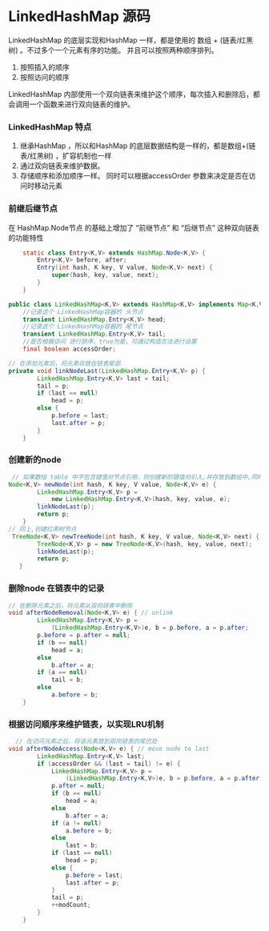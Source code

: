 # LinkedHashMap 源码

LinkedHashMap 的底层实现和HashMap 一样，都是使用的 数组 + (链表/红黑树)  。不过多个一个元素有序的功能。 并且可以按照两种顺序排列。

1. 按照插入的顺序
1. 按照访问的顺序

LinkedHashMap 内部使用一个双向链表来维护这个顺序，每次插入和删除后，都会调用一个函数来进行双向链表的维护。
### LinkedHashMap 特点

1. 继承HashMap ，所以和HashMap 的底层数据结构是一样的，都是数组+(链表/红黑树) ，扩容机制也一样
1. 通过双向链表来维护数据。
1. 存储顺序和添加顺序一样。 同时可以根据accessOrder 参数来决定是否在访问时移动元素



### 前继后继节点
在 HashMap.Node节点 的基础上增加了 “前继节点” 和 “后继节点” 这种双向链表的功能特性
```java
    static class Entry<K,V> extends HashMap.Node<K,V> {
        Entry<K,V> before, after;
        Entry(int hash, K key, V value, Node<K,V> next) {
            super(hash, key, value, next);
        }
    }
```
```java
public class LinkedHashMap<K,V> extends HashMap<K,V> implements Map<K,V> {
    //记录这个 LinkedHashMap容器的 头节点
    transient LinkedHashMap.Entry<K,V> head;
    //记录这个 LinkedHashMap容器的 尾节点
    transient LinkedHashMap.Entry<K,V> tail;
	//是否根据访问 进行排序，true为是，可通过构造方法进行设置
    final boolean accessOrder;
```


```java
// 在添加元素后，将元素存放在链表尾部    
private void linkNodeLast(LinkedHashMap.Entry<K,V> p) {
        LinkedHashMap.Entry<K,V> last = tail;
        tail = p;
        if (last == null)
            head = p;
        else {
            p.before = last;
            last.after = p;
        }
    }
```
### 创建新的node
```java
 // 如果数组 table 中不包含键值对节点引用，则创建新的键值对引入,并存放到数组中,同时将创建的节点，存放在链表的尾部
Node<K,V> newNode(int hash, K key, V value, Node<K,V> e) {
        LinkedHashMap.Entry<K,V> p =
            new LinkedHashMap.Entry<K,V>(hash, key, value, e);
        linkNodeLast(p);
        return p;
    }
// 同上,创建红黑树节点
 TreeNode<K,V> newTreeNode(int hash, K key, V value, Node<K,V> next) {
        TreeNode<K,V> p = new TreeNode<K,V>(hash, key, value, next);
        linkNodeLast(p);
        return p;
   }

```
### 删除node 在链表中的记录
```java
// 在删除元素之后，将元素从双向链表中删除
void afterNodeRemoval(Node<K,V> e) { // unlink
        LinkedHashMap.Entry<K,V> p =
            (LinkedHashMap.Entry<K,V>)e, b = p.before, a = p.after;
        p.before = p.after = null;
        if (b == null)
            head = a;
        else
            b.after = a;
        if (a == null)
            tail = b;
        else
            a.before = b;
    }
```
### 根据访问顺序来维护链表，以实现LRU机制
```java
  // 在访问元素之后，将该元素放到双向链表的尾巴处 
void afterNodeAccess(Node<K,V> e) { // move node to last
        LinkedHashMap.Entry<K,V> last;
        if (accessOrder && (last = tail) != e) {
            LinkedHashMap.Entry<K,V> p =
                (LinkedHashMap.Entry<K,V>)e, b = p.before, a = p.after;
            p.after = null;
            if (b == null)
                head = a;
            else
                b.after = a;
            if (a != null)
                a.before = b;
            else
                last = b;
            if (last == null)
                head = p;
            else {
                p.before = last;
                last.after = p;
            }
            tail = p;
            ++modCount;
        }
    }
```
